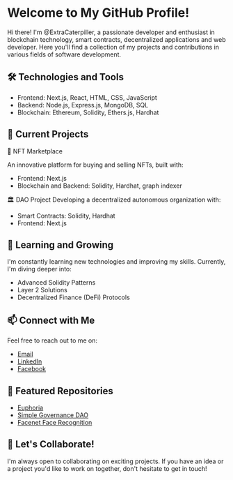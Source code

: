# Welcome to My GitHub Profile!
Hi there! I'm @ExtraCaterpiller, a passionate developer and enthusiast in blockchain technology, smart contracts, decentralized applications and web developer. Here you'll find a collection of my projects and contributions in various fields of software development.

## 🛠️ Technologies and Tools
- Frontend: Next.js, React, HTML, CSS, JavaScript
- Backend: Node.js, Express.js, MongoDB, SQL
- Blockchain: Ethereum, Solidity, Ethers.js, Hardhat

## 🔭 Current Projects

🚀 NFT Marketplace

An innovative platform for buying and selling NFTs, built with:
- Frontend: Next.js
- Blockchain and Backend: Solidity, Hardhat, graph indexer

🏛️ DAO Project
Developing a decentralized autonomous organization with:

- Smart Contracts: Solidity, Hardhat
- Frontend: Next.js

## 🌱 Learning and Growing

I'm constantly learning new technologies and improving my skills. Currently, I'm diving deeper into:
- Advanced Solidity Patterns
- Layer 2 Solutions
- Decentralized Finance (DeFi) Protocols

## 📫 Connect with Me
Feel free to reach out to me on:
- [Email](atiqishrak7@gmail.com)
- [LinkedIn](https://www.linkedin.com/in/atiq-ishrak-744a69229/)
- [Facebook](https://www.facebook.com/atiq.ishrak)

## 🌟 Featured Repositories
- [Euphoria](https://github.com/ExtraCaterpiller/Euphoria)
- [Simple Governance DAO](https://github.com/ExtraCaterpiller/Simple-Governance-DAO)
- [Facenet Face Recognition](https://github.com/ExtraCaterpiller/Facenet-Face-Recognition)

## 💞️ Let's Collaborate!

I'm always open to collaborating on exciting projects. If you have an idea or a project you'd like to work on together, don't hesitate to get in touch!

<!---
ExtraCaterpiller/ExtraCaterpiller is a ✨ special ✨ repository because its `README.md` (this file) appears on your GitHub profile.
You can click the Preview link to take a look at your changes.
--->
